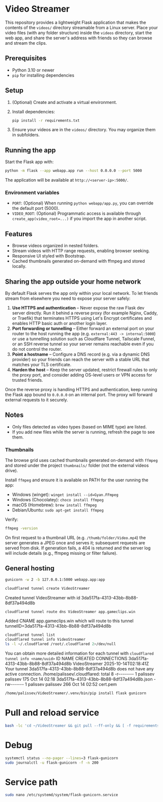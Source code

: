 # Video Streamer

This repository provides a lightweight Flask application that makes the contents of the `videos/` directory streamable from a Linux server. Place your video files (with any folder structure) inside the `videos` directory, start the web app, and share the server's address with friends so they can browse and stream the clips.

## Prerequisites

* Python 3.10 or newer
* `pip` for installing dependencies

## Setup

1. (Optional) Create and activate a virtual environment.
2. Install dependencies:

   ```bash
   pip install -r requirements.txt
   ```
3. Ensure your videos are in the `videos/` directory. You may organize them in subfolders.

## Running the app

Start the Flask app with:

```bash
python -m flask --app webapp.app run --host 0.0.0.0 --port 5000
```

The application will be available at `http://<server-ip>:5000/`.

### Environment variables

* `PORT`: (Optional) When running `python webapp/app.py`, you can override the default port (5000).
* `VIDEO_ROOT`: (Optional) Programmatic access is available through `create_app(video_root=...)` if you import the app in another script.

## Features

* Browse videos organized in nested folders.
* Stream videos with HTTP range requests, enabling browser seeking.
* Responsive UI styled with Bootstrap.
* Cached thumbnails generated on-demand with ffmpeg and stored locally.

## Sharing the app outside your home network

By default Flask serves the app only within your local network. To let friends stream from elsewhere you need to expose your server safely:

1. **Use HTTPS and authentication** – Never expose the raw Flask dev server directly. Run it behind a reverse proxy (for example Nginx, Caddy, or Traefik) that terminates HTTPS using Let's Encrypt certificates and enables HTTP basic auth or another login layer.
2. **Port forwarding or tunnelling** – Either forward an external port on your router to the host running the app (e.g. `external:443 -> internal:5000`) or use a tunnelling solution such as Cloudflare Tunnel, Tailscale Funnel, or an SSH reverse tunnel so your server remains reachable even if you do not control the router.
3. **Point a hostname** – Configure a DNS record (e.g. via a dynamic DNS provider) so your friends can reach the server with a stable URL that matches your TLS certificate.
4. **Harden the host** – Keep the server updated, restrict firewall rules to only the proxy port, and consider adding OS-level users or VPN access for trusted friends.

Once the reverse proxy is handling HTTPS and authentication, keep running the Flask app bound to `0.0.0.0` on an internal port. The proxy will forward external requests to it securely.

## Notes

* Only files detected as video types (based on MIME type) are listed.
* If you add new files while the server is running, refresh the page to see them.

### Thumbnails

The browse grid uses cached thumbnails generated on-demand with `ffmpeg` and stored under the project `thumbnails/` folder (not the external videos drive).

Install `ffmpeg` and ensure it is available on PATH for the user running the app:

- Windows (winget): `winget install --id=Gyan.FFmpeg`
- Windows (Chocolatey): `choco install ffmpeg`
- macOS (Homebrew): `brew install ffmpeg`
- Debian/Ubuntu: `sudo apt-get install ffmpeg`

Verify:

```bash
ffmpeg -version
```

On first request to a thumbnail URL (e.g. `/thumb/folder/Video.mp4`) the server generates a JPEG once and serves it; subsequent requests are served from disk. If generation fails, a 404 is returned and the server log will include details (e.g., ffmpeg missing or filter failure).





## General hosting
```bash
gunicorn -w 2 -b 127.0.0.1:5000 webapp.app:app
```

```bash
cloudflared tunnel create VideoStreamer
```
Created tunnel VideoStreamer with id 3da517fa-4313-43bb-8b88-8df37a494d8b

```bash
cloudflared tunnel route dns VideoStreamer app.gameclips.win
```
Added CNAME app.gameclips.win which will route to this tunnel tunnelID=3da517fa-4313-43bb-8b88-8df37a494d8b

```bash
cloudflared tunnel list
cloudflared tunnel info VideoStreamer
ls -l ~/.cloudflared /root/.cloudflared 2>/dev/null
```
You can obtain more detailed information for each tunnel with `cloudflared tunnel info <name/uuid>`
ID                                   NAME          CREATED              CONNECTIONS
3da517fa-4313-43bb-8b88-8df37a494d8b VideoStreamer 2025-10-14T02:18:41Z
Your tunnel 3da517fa-4313-43bb-8b88-8df37a494d8b does not have any active connection.
/home/palissev/.cloudflared:
total 8
-r-------- 1 palissev palissev 175 Oct 14 02:18 3da517fa-4313-43bb-8b88-8df37a494d8b.json
-rw------- 1 palissev palissev 266 Oct 14 02:52 cert.pem

```bash
/home/palissev/VideoStreamer/.venv/bin/pip install flask gunicorn
```

# Pull and reload service
```bash
bash -lc 'cd ~/VideoStreamer && git pull --ff-only && [ -f requirements.txt ] && /home/palissev/VideoStreamer/.venv/bin/pip install -r requirements.txt || true && sudo systemctl restart flask-gunicorn && systemctl status --no-pager --lines=3 flask-gunicorn'
```

# Debug
```bash
systemctl status --no-pager --lines=3 flask-gunicorn
sudo journalctl -u flask-gunicorn -f -n 200
```

# Service path
```bash
sudo nano /etc/systemd/system/flask-gunicorn.service
```